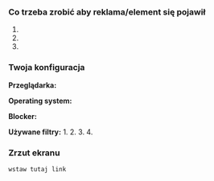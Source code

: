 <!--
Dziękujemy za zgłoszenie na Polskie Filtry Adblock & Ublock
--> 
### Co trzeba zrobić aby reklama/element się pojawił
1.
2.
3.


### Twoja konfiguracja
**Przeglądarka:**

**Operating system:**

**Blocker:**

**Używane filtry:**
1.
2.
3.
4.

### Zrzut ekranu
```
wstaw tutaj link
```


